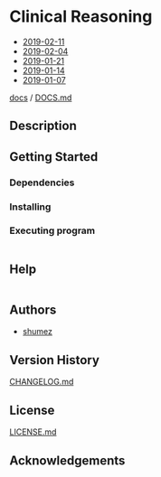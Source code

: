 <!--
Filename: 	README.md
Project: 	/Users/shume/Developer/doc/proj
Author: 	shumez
Created: 	2018-05-23 13:54:0
Modified: 	2018-12-28 10:53:4
-----
Copyright (c) 2018 shumez
-->

# Clinical Reasoning

- [2019-02-11](2019-02-11.md)
- [2019-02-04](2019-02-04.md)
- [2019-01-21](2019-01-21.md)
- [2019-01-14](2019-01-14.md)
- [2019-01-07](2019-01-07.md)


<!-- [![cover](img/)][img] -->


[docs] / [DOCS.md]


## Description


## Getting Started



### Dependencies



### Installing



### Executing program

```
```

## Help

```
```

## Authors

* [shumez]

## Version History

[CHANGELOG.md]

## License

[LICENSE.md]


## Acknowledgements


<!-- ------------------------------- -->
[shumez]: shumez
[img]: img/
[DOCS.md]: docs/DOCS.md
[docs]: docs/
[CHANGELOG.md]: CHANGELOG.md
[LICENSE.md]: LICENSE.md
